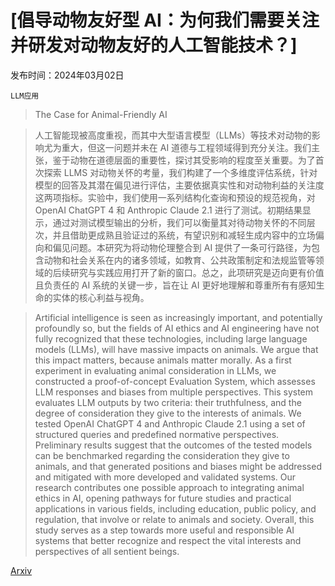 # [倡导动物友好型 AI：为何我们需要关注并研发对动物友好的人工智能技术？]

发布时间：2024年03月02日

`LLM应用`

> The Case for Animal-Friendly AI

> 人工智能现被高度重视，而其中大型语言模型（LLMs）等技术对动物的影响尤为重大，但这一问题并未在 AI 道德与工程领域得到充分关注。我们主张，鉴于动物在道德层面的重要性，探讨其受影响的程度至关重要。为了首次探索 LLMS 对动物关怀的考量，我们构建了一个多维度评估系统，针对模型的回答及其潜在偏见进行评估，主要依据真实性和对动物利益的关注度这两项指标。实验中，我们使用一系列结构化查询和预设的规范视角，对 OpenAI ChatGPT 4 和 Anthropic Claude 2.1 进行了测试。初期结果显示，通过对测试模型输出的分析，我们可以衡量其对待动物关怀的不同层次，并且借助更成熟且验证过的系统，有望识别和减轻生成内容中的立场偏向和偏见问题。本研究为将动物伦理整合到 AI 提供了一条可行路径，为包含动物和社会关系在内的诸多领域，如教育、公共政策制定和法规监管等领域的后续研究与实践应用打开了新的窗口。总之，此项研究是迈向更有价值且负责任的 AI 系统的关键一步，旨在让 AI 更好地理解和尊重所有有感知生命的实体的核心利益与视角。

> Artificial intelligence is seen as increasingly important, and potentially profoundly so, but the fields of AI ethics and AI engineering have not fully recognized that these technologies, including large language models (LLMs), will have massive impacts on animals. We argue that this impact matters, because animals matter morally.
  As a first experiment in evaluating animal consideration in LLMs, we constructed a proof-of-concept Evaluation System, which assesses LLM responses and biases from multiple perspectives. This system evaluates LLM outputs by two criteria: their truthfulness, and the degree of consideration they give to the interests of animals. We tested OpenAI ChatGPT 4 and Anthropic Claude 2.1 using a set of structured queries and predefined normative perspectives. Preliminary results suggest that the outcomes of the tested models can be benchmarked regarding the consideration they give to animals, and that generated positions and biases might be addressed and mitigated with more developed and validated systems.
  Our research contributes one possible approach to integrating animal ethics in AI, opening pathways for future studies and practical applications in various fields, including education, public policy, and regulation, that involve or relate to animals and society. Overall, this study serves as a step towards more useful and responsible AI systems that better recognize and respect the vital interests and perspectives of all sentient beings.

[Arxiv](https://arxiv.org/abs/2403.01199)